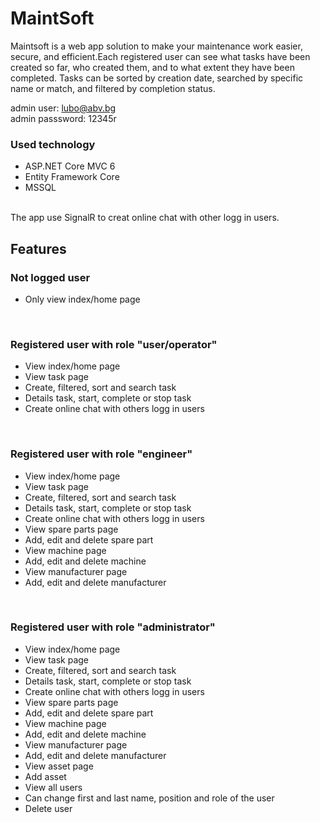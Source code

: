 # MaintSoft

Maintsoft is a web app solution to make your maintenance work easier, secure, and efficient.Each registered user can see what tasks have been created so far, who created them, and to what extent they have been completed. Tasks can be sorted by creation date, searched by specific name or match, and filtered by completion status.

admin user: lubo@abv.bg
<br>
admin passsword: 12345r

<h3>Used technology</h3>
<ul>
<li>ASP.NET Core MVC 6</li>
<li>Entity Framework Core</li>
<li>MSSQL</li>
</ul>
<br>
The app use SignalR to creat online chat with other logg in users.
<br>

<h2>Features</h2>
<h3>Not logged user</h3>
<ul>
<li>Only view index/home page</li>
</ul>
<br>

<h3>Registered user with role "user/operator"</h3>
<ul>
<li>View index/home page</li>
<li>View task page</li>
<li>Create, filtered, sort and search task</li>
<li>Details task, start, complete or stop task</li>
<li>Create online chat with others logg in users</li>
</ul>
<br>

<h3>Registered user with role "engineer"</h3>
<ul>
<li>View index/home page</li>
<li>View task page</li>
<li>Create, filtered, sort and search task</li>
<li>Details task, start, complete or stop task</li>
<li>Create online chat with others logg in users</li>
<li>View spare parts page</li>
<li>Add, edit and delete spare part</li>
<li>View machine page</li>
<li>Add, edit and delete machine</li>
<li>View manufacturer page</li>
<li>Add, edit and delete manufacturer</li>
</ul>
<br>

<h3>Registered user with role "administrator"</h3>
<ul>
<li>View index/home page</li>
<li>View task page</li>
<li>Create, filtered, sort and search task</li>
<li>Details task, start, complete or stop task</li>
<li>Create online chat with others logg in users</li>
<li>View spare parts page</li>
<li>Add, edit and delete spare part</li>
<li>View machine page</li>
<li>Add, edit and delete machine</li>
<li>View manufacturer page</li>
<li>Add, edit and delete manufacturer</li>
<li>View asset page</li>
<li>Add asset</li>
<li>View all users</li>
<li>Can change first and last name, position and role of the user</li>
<li>Delete user</li>
</ul>


